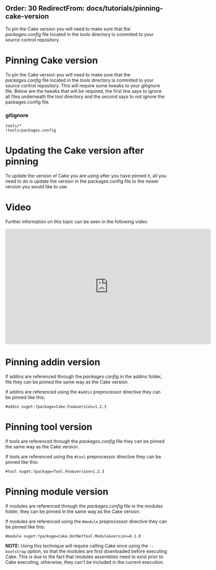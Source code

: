 Order: 30
RedirectFrom: docs/tutorials/pinning-cake-version
---

To pin the Cake version you will need to make sure that the *packages.config* file located in the *tools* directory is commited to your source control repository.

# Pinning Cake version
 To pin the Cake version you will need to make sure that the *packages.config* file located in the *tools* directory is commited to your source control repository. This will require some tweaks to your gitignore file. Below are the tweaks that will be required, the first line says to ignore all files underneath the tool directory and the second says to not ignore the packages.config file.

### gitignore
```
tools/*
!tools/packages.config
```

# Updating the Cake version after pinning
 To update the version of Cake you are using after you have pinned it, all you need to do is update the version in the packages.config file to the newer version you would like to use.

# Video

Further information on this topic can be seen in the following video:

<iframe width="640" height="360" src="https://www.youtube.com/embed/xq41JgaGN7k" frameborder="0" allowfullscreen></iframe>

# Pinning addin version

If addins are referenced through the *packages.config* in the addins folder, file they can be pinned the same way as the Cake version.

If addins are referenced using the `#addin` preprocessor directive they can be pinned like this:

```
#addin nuget:?package=Cake.Foo&version=1.2.3
```

# Pinning tool version

If tools are referenced through the *packages.config* file they can be pinned the same way as the Cake version.

If tools are referenced using the `#tool` preprocessor directive they can be pinned like this:

```
#tool nuget:?package=Tool.Foo&version=1.2.3
```

# Pinning module version

If modules are referenced through the *packages.config* file in the modules folder, they can be pinned in the same way as the Cake version.

If modules are referenced using the `#module` preprocessor directive they can be pinned like this:

```
#module nuget:?package=Cake.DotNetTool.Module&version=0.1.0
```

**NOTE:** Using this technique will require calling Cake once using the `--bootstrap` option, so that the modules are first downloaded before executing Cake.  This is due to the fact that modules assemblies need to exist prior to Cake executing, otherwise, they can't be included in the current execution.
